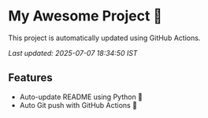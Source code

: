 # My Awesome Project 🚀

This project is automatically updated using GitHub Actions.

_Last updated: 2025-07-07 18:34:50 IST_

## Features
- Auto-update README using Python 🐍
- Auto Git push with GitHub Actions 🤖
